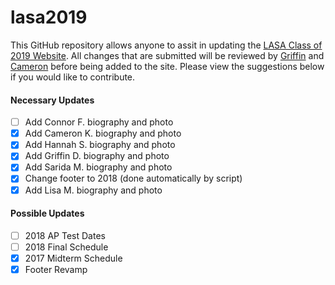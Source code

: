 # lasa2019

This GitHub repository allows anyone to assit in updating the [LASA Class of 2019 Website](https://lasa2019.com). All changes that are submitted will be reviewed by [Griffin](https://twitter.com/griffincdvs) and [Cameron](https://twitter.com/cmk256) before being added to the site. Please view the suggestions below if you would like to contribute.

#### Necessary Updates
- [ ] Add Connor F. biography and photo
- [x] Add Cameron K. biography and photo
- [x] Add Hannah S. biography and photo
- [x] Add Griffin D. biography and photo
- [x] Add Sarida M. biography and photo
- [x] Change footer to 2018 (done automatically by script)
- [x] Add Lisa M. biography and photo

#### Possible Updates
- [ ] 2018 AP Test Dates
- [ ] 2018 Final Schedule
- [x] 2017 Midterm Schedule
- [x] Footer Revamp

